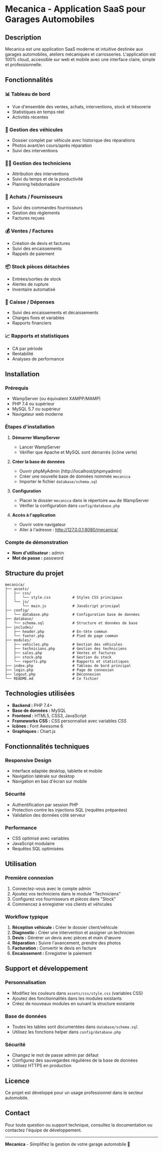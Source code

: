 # Mecanica - Application SaaS pour Garages Automobiles

## Description

Mecanica est une application SaaS moderne et intuitive destinée aux garages automobiles, ateliers mécaniques et carrosseries. L'application est 100% cloud, accessible sur web et mobile avec une interface claire, simple et professionnelle.

## Fonctionnalités

### 📊 Tableau de bord
- Vue d'ensemble des ventes, achats, interventions, stock et trésorerie
- Statistiques en temps réel
- Activités récentes

### 🚗 Gestion des véhicules
- Dossier complet par véhicule avec historique des réparations
- Photos avant/en cours/après réparation
- Suivi des interventions

### 👨‍🔧 Gestion des techniciens
- Attribution des interventions
- Suivi du temps et de la productivité
- Planning hebdomadaire

### 🛒 Achats / Fournisseurs
- Suivi des commandes fournisseurs
- Gestion des règlements
- Factures reçues

### 💰 Ventes / Factures
- Création de devis et factures
- Suivi des encaissements
- Rappels de paiement

### 📦 Stock pièces détachées
- Entrées/sorties de stock
- Alertes de rupture
- Inventaire automatisé

### 🧾 Caisse / Dépenses
- Suivi des encaissements et décaissements
- Charges fixes et variables
- Rapports financiers

### 📈 Rapports et statistiques
- CA par période
- Rentabilité
- Analyses de performance

## Installation

### Prérequis

- WampServer (ou équivalent XAMPP/MAMP)
- PHP 7.4 ou supérieur
- MySQL 5.7 ou supérieur
- Navigateur web moderne

### Étapes d'installation

1. **Démarrer WampServer**
   - Lancer WampServer
   - Vérifier que Apache et MySQL sont démarrés (icône verte)

2. **Créer la base de données**
   - Ouvrir phpMyAdmin (http://localhost/phpmyadmin)
   - Créer une nouvelle base de données nommée `mecanica`
   - Importer le fichier `database/schema.sql`

3. **Configuration**
   - Placer le dossier `mecanica` dans le répertoire `www` de WampServer
   - Vérifier la configuration dans `config/database.php`

4. **Accès à l'application**
   - Ouvrir votre navigateur
   - Aller à l'adresse : http://127.0.0.1:8080/mecanica/

### Compte de démonstration

- **Nom d'utilisateur :** admin
- **Mot de passe :** password

## Structure du projet

```
mecanica/
├── assets/
│   ├── css/
│   │   └── style.css          # Styles CSS principaux
│   └── js/
│       └── main.js            # JavaScript principal
├── config/
│   └── database.php           # Configuration base de données
├── database/
│   └── schema.sql             # Structure et données de base
├── includes/
│   ├── header.php             # En-tête commun
│   └── footer.php             # Pied de page commun
├── modules/
│   ├── vehicles.php           # Gestion des véhicules
│   ├── technicians.php        # Gestion des techniciens
│   ├── sales.php              # Ventes et factures
│   ├── stock.php              # Gestion du stock
│   └── reports.php            # Rapports et statistiques
├── index.php                  # Tableau de bord principal
├── login.php                  # Page de connexion
├── logout.php                 # Déconnexion
└── README.md                  # Ce fichier
```

## Technologies utilisées

- **Backend :** PHP 7.4+
- **Base de données :** MySQL
- **Frontend :** HTML5, CSS3, JavaScript
- **Frameworks CSS :** CSS personnalisé avec variables CSS
- **Icônes :** Font Awesome 6
- **Graphiques :** Chart.js

## Fonctionnalités techniques

### Responsive Design
- Interface adaptée desktop, tablette et mobile
- Navigation latérale sur desktop
- Navigation en bas d'écran sur mobile

### Sécurité
- Authentification par session PHP
- Protection contre les injections SQL (requêtes préparées)
- Validation des données côté serveur

### Performance
- CSS optimisé avec variables
- JavaScript modulaire
- Requêtes SQL optimisées

## Utilisation

### Première connexion
1. Connectez-vous avec le compte admin
2. Ajoutez vos techniciens dans le module "Techniciens"
3. Configurez vos fournisseurs et pièces dans "Stock"
4. Commencez à enregistrer vos clients et véhicules

### Workflow typique
1. **Réception véhicule :** Créer le dossier client/véhicule
2. **Diagnostic :** Créer une intervention et assigner un technicien
3. **Devis :** Générer un devis avec pièces et main d'œuvre
4. **Réparation :** Suivre l'avancement, prendre des photos
5. **Facturation :** Convertir le devis en facture
6. **Encaissement :** Enregistrer le paiement

## Support et développement

### Personnalisation
- Modifiez les couleurs dans `assets/css/style.css` (variables CSS)
- Ajoutez des fonctionnalités dans les modules existants
- Créez de nouveaux modules en suivant la structure existante

### Base de données
- Toutes les tables sont documentées dans `database/schema.sql`
- Utilisez les fonctions helper dans `config/database.php`

### Sécurité
- Changez le mot de passe admin par défaut
- Configurez des sauvegardes régulières de la base de données
- Utilisez HTTPS en production

## Licence

Ce projet est développé pour un usage professionnel dans le secteur automobile.

## Contact

Pour toute question ou support technique, consultez la documentation ou contactez l'équipe de développement.

---

**Mecanica** - Simplifiez la gestion de votre garage automobile 🚗
